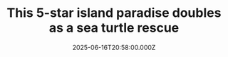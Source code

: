 ---
title: "This 5-star island paradise doubles as a sea turtle rescue"
date: 2025-06-16T20:58:00.000Z
category: Human Kindness
externalLink: "https://www.goodgoodgood.co/articles/island-resort-malaysia-green-sea-turtle"
image: ""
excerpt: "The Gaya Island Resort boasts stunning villas and gorgeous ocean views, but the real jewel lies in its local conservation efforts.…"
---